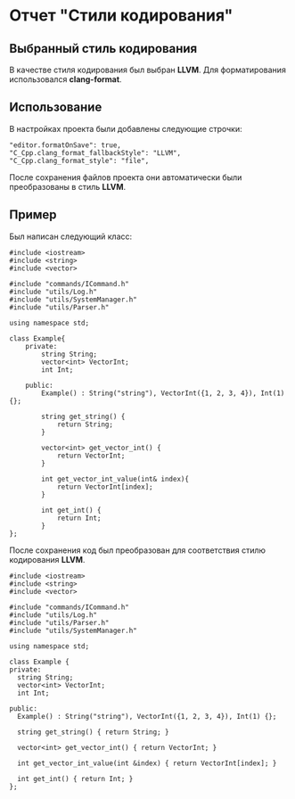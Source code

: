 # Отчет "Стили кодирования"

## Выбранный стиль кодирования
В качестве стиля кодирования был выбран **LLVM**. Для форматирования использовался **clang-format**.

## Использование
В настройках проекта были добавлены следующие строчки:
```
"editor.formatOnSave": true,
"C_Cpp.clang_format_fallbackStyle": "LLVM",
"C_Cpp.clang_format_style": "file",
```
После сохранения файлов проекта они автоматически были преобразованы в стиль **LLVM**.

## Пример
Был написан следующий класс:
```
#include <iostream>
#include <string>
#include <vector>

#include "commands/ICommand.h"
#include "utils/Log.h"
#include "utils/SystemManager.h"
#include "utils/Parser.h"

using namespace std;

class Example{
    private:
        string String;
        vector<int> VectorInt;
        int Int;

    public:
        Example() : String("string"), VectorInt({1, 2, 3, 4}), Int(1) {};

        string get_string() {
            return String;
        }

        vector<int> get_vector_int() {
            return VectorInt;
        }

        int get_vector_int_value(int& index){
            return VectorInt[index];
        }

        int get_int() {
            return Int;
        }
};
```
После сохранения код был преобразован для соответствия стилю кодирования **LLVM**.
```
#include <iostream>
#include <string>
#include <vector>

#include "commands/ICommand.h"
#include "utils/Log.h"
#include "utils/Parser.h"
#include "utils/SystemManager.h"

using namespace std;

class Example {
private:
  string String;
  vector<int> VectorInt;
  int Int;

public:
  Example() : String("string"), VectorInt({1, 2, 3, 4}), Int(1) {};

  string get_string() { return String; }

  vector<int> get_vector_int() { return VectorInt; }

  int get_vector_int_value(int &index) { return VectorInt[index]; }

  int get_int() { return Int; }
};
```
